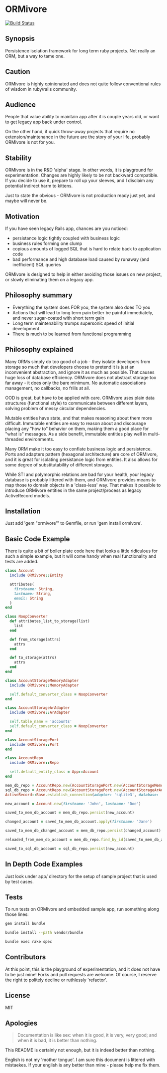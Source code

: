 # ORMivore

[![Build Status](https://secure.travis-ci.org/olek/ormivore.png)](http://travis-ci.org/olek/ormivore)

## Synopsis

Persistence isolation framework for long term ruby projects.
Not really an ORM, but a way to tame one.

## Caution

ORMivore is highly opinionated and does not quite follow conventional
rules of wisdom in ruby/rails community.

## Audience

People that value ability to maintain app after it is couple years old,
or want to get legacy app back under control.

On the other hand, if quick throw-away projects that require no
extension/maintenance in the future are the story of your life,
probably ORMivore is not for you.

## Stability

ORMivore is in the R&D 'alpha' stage. In other words, it is playground
for experimentation. Changes are highly likely to be not backward
compatible. If you decide to use it, prepare to roll up your sleeves,
and I disclaim any potential indirect harm to kittens.

Just to state the obvious - ORMivore is not production ready just yet, and maybe will never be.

## Motivation

If you have seen legacy Rails app, chances are you noticed:

- persistance logic tightly coupled with business logic
- business rules forming one clump
- copious amounts of logged SQL that is hard to relate back to application code
- bad performance and high database load caused by runaway (and inefficient) SQL
queries

ORMivore is designed to help in either avoiding those issues on new
project, or slowly eliminating them on a legacy app.

## Philosophy summary

- Everything the system does FOR you, the system also does TO you
- Actions that will lead to long term pain better be painful
immediately, and never sugar-coated with short term gain
- Long term maintenability trumps supersonic speed of initial development
- There is much to be learned from functional programming

## Philosophy explained

Many ORMs simply do too good of a job - they isolate developers from
storage so much that developers choose to pretend it is just an inconvenient
abstraction, and ignore it as much as possible. That causes huge loss of
database efficiency. ORMivore does not abstract storage too far away -
it does only the bare minimum. No automatic associations management, no
callbacks, no frills at all.

OOD is great, but have to be applied with care. ORMivore uses plain data
structures (functional style) to communicate between different layers,
solving problem of messy circular dependencies.

Mutable entities have state, and that makes reasoning about them more
difficult. Immutable entities are easy to reason about and discourage
placing any "how to" behavior on them, making them a good place for
"what is" messages.  As a side benefit, immutable entities play well in
multi-threaded environments.

Many ORM make it too easy to conflate business logic and persistence.
Ports and adapters pattern (hexagonal architecture) are core of
ORMivore, and it is great for isolating persistance logic from entities.
It also allows for some degree of substitutability of different storages.

While STI and polymorphic relations are bad for your health, your legacy
database is probably littered with them, and ORMivore provides means to
map those to domain objects in a 'class-less' way.
That makes it possible to introduce ORMivore entities in the same
project/process as legacy ActiveRecord models.

## Installation

Just add 'gem "ormivore"' to Gemfile, or run 'gem install ormivore'.

## Basic Code Example

There is quite a bit of boiler plate code here that looks a little
ridiculous for such a simple example, but it will come handy when
real functionality and tests are added.

```ruby
class Account
  include ORMivore::Entity

  attributes(
    firstname: String,
    lastname: String,
    email: String
  )
end

class NoopConverter
  def attributes_list_to_storage(list)
    list
  end

  def from_storage(attrs)
    attrs
  end

  def to_storage(attrs)
    attrs
  end
end

class AccountStorageMemoryAdapter
  include ORMivore::MemoryAdapter

  self.default_converter_class = NoopConverter
end

class AccountStorageArAdapter
  include ORMivore::ArAdapter

  self.table_name = 'accounts'
  self.default_converter_class = NoopConverter
end

class AccountStoragePort
  include ORMivore::Port
end

class AccountRepo
  include ORMivore::Repo

  self.default_entity_class = App::Account
end

mem_db_repo = AccountRepo.new(AccountStoragePort.new(AccountStorageMemoryAdapter.new), Account)
sql_db_repo = AccountRepo.new(AccountStoragePort.new(AccountStorageArAdapter.new), Account)
ActiveRecord::Base.establish_connection(adapter: 'sqlite3', database: 'db/db.sqlite3')

new_account = Account.new(firstname: 'John', lastname: 'Doe')

saved_to_mem_db_account = mem_db_repo.persist(new_account)

changed_account = saved_to_mem_db_account.apply(firstname: 'Jane')

saved_to_mem_db_changed_account = mem_db_repo.persist(changed_account)

reloaded_from_mem_db_account = mem_db_repo.find_by_id(saved_to_mem_db_account.id)

saved_to_sql_db_account = sql_db_repo.persist(new_account)
```

## In Depth Code Examples

Just look under app/ directory for the setup of sample project that is
used by test cases.

## Tests

To run tests on ORMivore and embedded sample app, run something along
those lines:

```bash
gem install bundle

bundle install --path vendor/bundle

bundle exec rake spec
```

## Contributors

At this point, this is the playground of experimentation, and it does
not have to be just mine! Forks and pull requests are welcome. Of
course, I reserve the right to politely decline or ruthlessly
'refactor'.

## License

MIT

## Apologies

> Documentation is like sex: when it is good, it is very, very good; and when it is bad, it is better than nothing.

This README is certainly not enough, but it is indeed better than nothing.

English is not my 'mother tongue'. I am sure this document is littered
with mistaekes. If your english is any better than mine - please help me
fix them.
